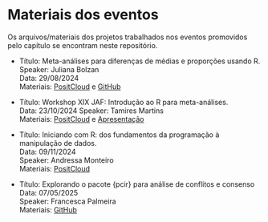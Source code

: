 # Materiais dos eventos
Os arquivos/materiais dos projetos trabalhados nos eventos promovidos pelo capítulo se encontram neste repositório.

- Título: Meta-análises para diferenças de médias e proporções usando R.\
Speaker: Juliana Bolzan\
Data: 29/08/2024\
Materiais: [PositCloud](https://posit.cloud/content/8573312) e [GitHub](https://github.com/rladiesfloripa/eventos_material/tree/main/metaanalise)

- Título: Workshop XIX JAF: Introdução ao R para meta-análises.\
Data: 23/10/2024
Speaker: Tamires Martins\
Materiais: [PositCloud](https://posit.cloud/content/8981836) e [Apresentação](https://www.canva.com/design/DAGT8jbYcXY/z1couOXuDr9APK7U5ML7Cg/edit?utm_content=DAGT8jbYcXY&utm_campaign=designshare&utm_medium=link2&utm_source=sharebutton)

- Título: Iniciando com R: dos fundamentos da programação à manipulação de dados.\
Data: 09/11/2024\
Speaker: Andressa Monteiro\
Materiais: [PositCloud](https://posit.cloud/content/9209612)


- Título: Explorando o pacote {pcir} para análise de conflitos e consenso\
Data: 07/05/2025\
Speaker: Francesca Palmeira\
Materiais: [GitHub](https://github.com/fblpalmeira/RLadies_Floripa)
